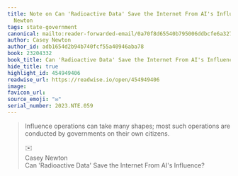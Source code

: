 ```yaml
---
title: Note on Can 'Radioactive Data' Save the Internet From AI's Influence? via Casey
  Newton
tags: state-government
canonical: mailto:reader-forwarded-email/0a70f8d65540b795006ddbcfe6a32738
author: Casey Newton
author_id: adb1654d2b94b740fcf55a40946aba78
book: 23204332
book_title: Can 'Radioactive Data' Save the Internet From AI's Influence?
hide_title: true
highlight_id: 454949406
readwise_url: https://readwise.io/open/454949406
image:
favicon_url:
source_emoji: "✉️"
serial_number: 2023.NTE.059
---
```

> Influence operations can take many shapes; most such operations are conducted by governments on their own citizens.
> <div class="quoteback-footer"><div class="quoteback-avatar"><span class="mini-emoji"> ✉️</span></div><div class="quoteback-metadata"><div class="metadata-inner"><span style="display:none">FROM:</span><div aria-label="Casey Newton" class="quoteback-author"> Casey Newton</div><div aria-label="Can 'Radioactive Data' Save the Internet From AI's Influence?" class="quoteback-title"> Can 'Radioactive Data' Save the Internet From AI's Influence?</div></div></div></div>